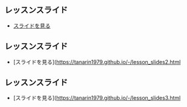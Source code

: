 ## レッスンスライド

- [スライドを見る](https://tanarin1979.github.io/-/lesson_slides.html)
## レッスンスライド

- [スライドを見る](https://tanarin1979.github.io/-/lesson_slides2.html
 ## レッスンスライド

- [スライドを見る](https://tanarin1979.github.io/-/lesson_slides3.html

